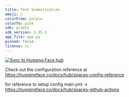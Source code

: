 ```yaml
---
title: Text Summarization
emoji: 👀
colorFrom: purple
colorTo: pink
sdk: gradio
sdk_version: 3.35.2
app_file: app.py
pinned: false
license: cc
---
```

[![Sync to Hugging Face hub](https://github.com/shyamgupta196/Text-summarization-App/actions/workflows/main.yml/badge.svg)](https://github.com/shyamgupta196/Text-summarization-App/actions/workflows/main.yml)

Check out the configuration reference at https://huggingface.co/docs/hub/spaces-config-reference

for reference to setup config main.yml -> https://huggingface.co/docs/hub/spaces-github-actions
